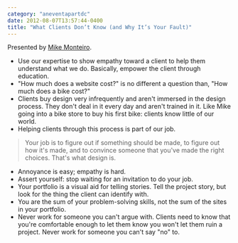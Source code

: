 ```yaml
---
category: "aneventapartdc"
date: 2012-08-07T13:57:44-0400
title: "What Clients Don’t Know (and Why It’s Your Fault)"
---
```


Presented by [Mike Monteiro](http://mikemonteiro.com/).

- Use our expertise to show empathy toward a client to help them understand what we do. Basically, empower the client through education.
- "How much does a website cost?" is no different a question than, "How much does a bike cost?"
- Clients buy design very infrequently and aren't immersed in the design process. They don't deal in it every day and aren't trained in it. Like Mike going into a bike store to buy his first bike: clients know little of our world.
- Helping clients through this process is part of our job.

> Your job is to figure out if something should be made, to figure out how it's made, and to convince someone that you've made the right choices. That's what design is.

- Annoyance is easy; empathy is hard.
- Assert yourself: stop waiting for an invitation to do your job.
- Your portfolio is a visual aid for telling stories. Tell the project story, but look for the thing the client can identify with.
- You are the sum of your problem-solving skills, not the sum of the sites in your portfolio.
- Never work for someone you can't argue with. Clients need to know that you're comfortable enough to let them know you won't let them ruin a project. Never work for someone you can't say "no" to.
